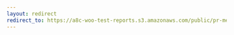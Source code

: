 ```yaml
---
layout: redirect
redirect_to: https://a8c-woo-test-reports.s3.amazonaws.com/public/pr-merge/39943/api/index.html
---
```

